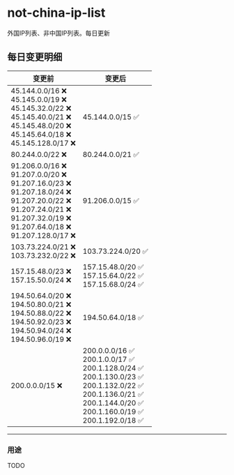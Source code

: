 # not-china-ip-list
外国IP列表、非中国IP列表。每日更新

每日变更明细
--------------------
|  变更前   | 变更后 |
|  ----  | ----  |
|  45.144.0.0/16 :x: <br> 45.145.0.0/19 :x: <br> 45.145.32.0/22 :x: <br> 45.145.40.0/21 :x: <br> 45.145.48.0/20 :x: <br> 45.145.64.0/18 :x: <br> 45.145.128.0/17 :x: <br> | 45.144.0.0/15 :white_check_mark: | 
|  80.244.0.0/22 :x:  | 80.244.0.0/21 :white_check_mark: | 
|  91.206.0.0/16 :x: <br> 91.207.0.0/20 :x: <br> 91.207.16.0/23 :x: <br> 91.207.18.0/24 :x: <br> 91.207.20.0/22 :x: <br> 91.207.24.0/21 :x: <br> 91.207.32.0/19 :x: <br> 91.207.64.0/18 :x: <br> 91.207.128.0/17 :x: <br> | 91.206.0.0/15 :white_check_mark: | 
|  103.73.224.0/21 :x: <br> 103.73.232.0/22 :x: <br> | 103.73.224.0/20 :white_check_mark: | 
|  157.15.48.0/23 :x: <br> 157.15.50.0/24 :x: <br> | 157.15.48.0/20 :white_check_mark: <br> 157.15.64.0/22 :white_check_mark: <br> 157.15.68.0/24 :white_check_mark: <br>  | 
|  194.50.64.0/20 :x: <br> 194.50.80.0/21 :x: <br> 194.50.88.0/22 :x: <br> 194.50.92.0/23 :x: <br> 194.50.94.0/24 :x: <br> 194.50.96.0/19 :x: <br> | 194.50.64.0/18 :white_check_mark: | 
|  200.0.0.0/15 :x:  | 200.0.0.0/16 :white_check_mark: <br> 200.1.0.0/17 :white_check_mark: <br> 200.1.128.0/24 :white_check_mark: <br> 200.1.130.0/23 :white_check_mark: <br> 200.1.132.0/22 :white_check_mark: <br> 200.1.136.0/21 :white_check_mark: <br> 200.1.144.0/20 :white_check_mark: <br> 200.1.160.0/19 :white_check_mark: <br> 200.1.192.0/18 :white_check_mark: <br>  | 

--------------------
### 用途
TODO
